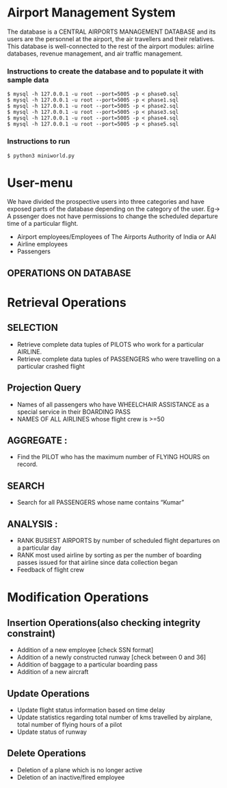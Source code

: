 # Airport Management System
The database is a CENTRAL AIRPORTS MANAGEMENT DATABASE and its users are the personnel at the airport, the air travellers and their relatives. This database is well-connected to the rest of the airport modules: airline databases, revenue management, and air traffic management. 


### Instructions to create the database and to populate it with sample data
```
$ mysql -h 127.0.0.1 -u root --port=5005 -p < phase0.sql
$ mysql -h 127.0.0.1 -u root --port=5005 -p < phase1.sql
$ mysql -h 127.0.0.1 -u root --port=5005 -p < phase2.sql
$ mysql -h 127.0.0.1 -u root --port=5005 -p < phase3.sql
$ mysql -h 127.0.0.1 -u root --port=5005 -p < phase4.sql
$ mysql -h 127.0.0.1 -u root --port=5005 -p < phase5.sql

```
### Instructions to run
```
$ python3 miniworld.py
```

# User-menu
We have divided the prospective users into three categories and have exposed parts of the database depending on the category of the user. Eg-> A pssenger does not have permissions to change the scheduled departure time of a particular flight.
* Airport employees/Employees of The Airports Authority of India or AAI
* Airline employees
* Passengers

## OPERATIONS ON DATABASE
# Retrieval Operations

## SELECTION
* Retrieve complete data tuples of PILOTS who work for a particular AIRLINE.
* Retrieve complete data tuples of PASSENGERS who were travelling on a particular crashed flight

## Projection Query
* Names of all passengers who have WHEELCHAIR ASSISTANCE as a special service in their BOARDING PASS
* NAMES OF ALL AIRLINES whose flight crew is >=50

## AGGREGATE :
* Find the PILOT who has the maximum number of FLYING HOURS on record.

## SEARCH
* Search for all PASSENGERS whose name contains “Kumar”

## ANALYSIS : 
* RANK BUSIEST AIRPORTS by number of scheduled flight departures on a particular day
* RANK most used airline by sorting as per the number of boarding passes issued for that airline since data collection began
* Feedback of flight crew

# Modification Operations

## Insertion Operations(also checking integrity constraint)

* Addition of a new employee [check SSN format]
* Addition of a newly constructed runway [check between 0 and 36]
* Addition of baggage to a particular boarding pass
* Addition of a new aircraft

## Update Operations
* Update flight status information based on time delay
* Update statistics regarding total number of kms travelled by airplane, total number of flying hours of a pilot
* Update status of runway

## Delete Operations
* Deletion of a plane which is no longer active
* Deletion of an inactive/fired employee

